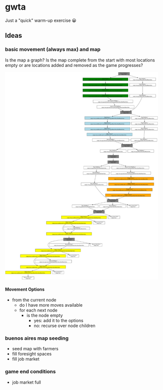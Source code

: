 # gwta

Just a "quick" warm-up exercise 😀

## Ideas

### basic movement (always max) and map

Is the map a graph?
Is the map complete from the start with most locations empty or are locations added and removed as the game progresses?

![](map.svg)

#### Movement Options

- from the current node
  - do I have more moves available 
  - for each next node
    - is the node empty
      - yes: add it to the options
      - no: recurse over node children

### buenos aires map seeding

- seed map with farmers
- fill foresight spaces
- fill job market

### game end conditions

- job market full
